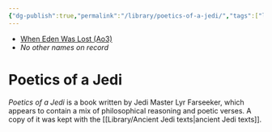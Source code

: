 ```yaml
---
{"dg-publish":true,"permalink":"/library/poetics-of-a-jedi/","tags":["libary"]}
---
```


- [When Eden Was Lost (Ao3)](https://archiveofourown.org/works/19334440/chapters/45992584)
- *No other names on record*
# Poetics of a Jedi

*Poetics of a Jedi* is a book written by Jedi Master Lyr Farseeker, which appears to contain a mix of philosophical reasoning and poetic verses. A copy of it was kept with the [[Library/Ancient Jedi texts\|ancient Jedi texts]].


